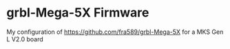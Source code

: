 # grbl-Mega-5X Firmware
My configuration of https://github.com/fra589/grbl-Mega-5X for a MKS Gen L V2.0 board
